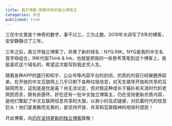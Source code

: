 ```yaml
---
title: 再开博客-致敬所有的独立博客主
Categories: 杂言
published: true
---
```


三在中文里是个神奇的数字，事不过三，三为止数，2019年关闭写了8年的博客，安安静静过了三年。

三年之后，我又开独立博客了，并换了新的域名：NYQ.INK。NYQ是我的中文名首字母组合，INK代指Think & Ink，也就是把我的一些思考落笔到这个博客上，我挺喜欢这个域名的，希望这次能写到我走完人生。

随着各种APP的盛行和知乎、公众号等内容平台的封闭，优质的内容已经被圈养起来，在开放的中文互联网上几乎只剩下各种垃圾信息，对天生倡导开放和共享的互联网而言，这到底是忧是喜？尚无法论定，但对我这种成长于猫扑和天涯时代的老网民而言，颇有些感怀。好在还有一批中文独立博客主，仍在坚持更新优质内容，是他们擎起了中文互联网信息共享的大旗，以渺小的岛式链接，对抗着时代的信息巨头！他们是勇敢而无畏的，是坚持开放、共享和互联精神的地球村遗民！

开此博客，向[仍在坚持更新的独立博客](https://github.com/timqian/chinese-independent-blogs)致敬！